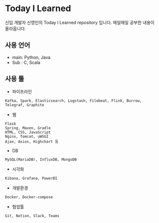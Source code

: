 # Today I Learned
신입 개발자 신영인의 Today I Learned repository 입니다. 매일매일 공부한 내용이 올라옵니다.

## 사용 언어
- main: Python, Java
- Sub : C, Scala

## 사용 툴
- 파이프라인
```
Kafka, Spark, Elasticsearch, Logstash, Filebeat, Flink, Burrow, Telegraf, Graphite
```
- 웹
```
Flask
Spring, Maven, Gradle
HTML, CSS, JavaScript
Nginx, Tomcat, uWSGI
Ajax, Axios, Highchart 등
```
- DB
```
MySQL(MariaDB), InfluxDB, MongoDB
```
- 시각화
```
Kibana, Grafana, PowerBI
```
- 개발환경
```
Docker, Docker-compose
```
- 협업툴
```
Git, Notion, Slack, Teams
```